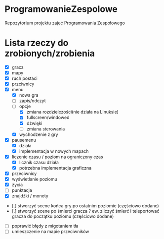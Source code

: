 # ProgramowanieZespolowe
Repozytorium projektu zajeć Programowania Zespołowego

# Lista rzeczy do zrobionych/zrobienia
- [x] gracz
- [x] mapy
- [x] ruch postaci
- [x] przciwnicy    
- [x] menu
	- [x] nowa gra
	- [ ] zapis/odczyt
	- [ ] opcje
		- [x] zmiana rozdzielczości(nie działa na Linuksie)
		- [x] fullscreen/windowed
		- [x] dźwięki
		- [ ] zmiana sterowania
	- [x] wychodzenie z gry
- [x] pausemenu
	- [x] działa
	- [x] implementacja w nowych mapach
- [x] liczenie czasu / poziom na ograniczony czas
	- [x] licznik czasu działa
	- [x] potrzebna implementacja graficzna
- [x] przeciwnicy
- [x] wyświetlanie poziomu
- [x] życia
- [ ] punktacja
- [x] znajdźki / monety
- [.] stworzyć scene końca gry po ostatnim poziomie (częściowo dodane)
- [.] stworzyć scene po śmierci gracza ? ew. zliczyć śmierć i teleportować gracza do początku poziomu (częściowo dodane)
- [ ] poprawić błędy z migotaniem tła
- [ ] umieszczenie na mapie przeciwników

